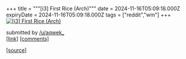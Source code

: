 +++
title = """[i3] First Rice (Arch)"""
date = 2024-11-16T05:09:18.000Z
expiryDate = 2024-11-16T05:09:18.000Z
tags = ["reddit","wm"]
+++
[![[i3] First Rice (Arch)](https://a.thumbs.redditmedia.com/eJA4wa1fpmbjGRTv0Rwyva8obrjjblIar4j3ZIGa7S0.jpg "[i3] First Rice (Arch)")](https://www.reddit.com/r/unixporn/comments/1gsg2s3/i3_first_rice_arch/)

submitted by [/u/aqwek\_](https://www.reddit.com/user/aqwek_)  
[\[link\]](https://www.reddit.com/gallery/1gsg2s3) [\[comments\]](https://www.reddit.com/r/unixporn/comments/1gsg2s3/i3_first_rice_arch/)

[[source]](https://www.reddit.com/r/unixporn/comments/1gsg2s3/i3_first_rice_arch/)
